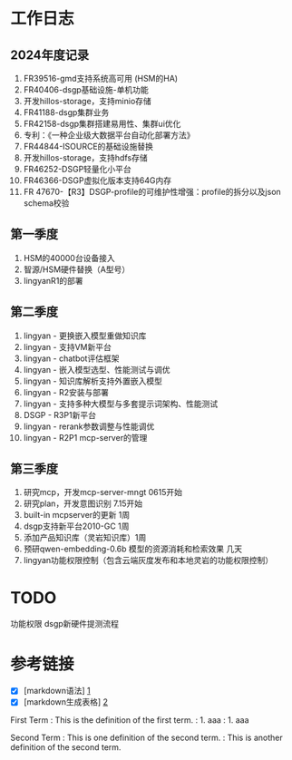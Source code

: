 # 工作日志

## 2024年度记录
1. FR39516-gmd支持系统高可用 (HSM的HA)
2. FR40406-dsgp基础设施-单机功能
3. 开发hillos-storage，支持minio存储
4. FR41188-dsgp集群业务
5. FR42158-dsgp集群搭建易用性、集群ui优化
6. 专利：《一种企业级大数据平台自动化部署方法》
7. FR44844-ISOURCE的基础设施替换
8. 开发hillos-storage，支持hdfs存储
9. FR46252-DSGP轻量化小平台
10. FR46366-DSGP虚拟化版本支持64G内存
11. FR 47670-【R3】DSGP-profile的可维护性增强：profile的拆分以及json schema校验


## 第一季度
1. HSM的40000台设备接入
2. 智源/HSM硬件替换（A型号）
3. lingyanR1的部署


## 第二季度
1. lingyan - 更换嵌入模型重做知识库
2. lingyan - 支持VM新平台
3. lingyan - chatbot评估框架
4. lingyan - 嵌入模型选型、性能测试与调优
5. lingyan - 知识库解析支持外置嵌入模型
6. lingyan - R2安装与部署
7. lingyan - 支持多种大模型与多套提示词架构、性能测试
8. DSGP - R3P1新平台
9. lingyan - rerank参数调整与性能调优
10. lingyan - R2P1 mcp-server的管理


## 第三季度
1. 研究mcp，开发mcp-server-mngt   0615开始 
2. 研究plan，开发意图识别   7.15开始
3. built-in mcpserver的更新 1周
4. dsgp支持新平台2010-GC    1周
5. 添加产品知识库（灵岩知识库）1周
6. 预研qwen-embedding-0.6b 模型的资源消耗和检索效果  几天
7. lingyan功能权限控制（包含云端灰度发布和本地灵岩的功能权限控制）

# TODO
功能权限
dsgp新硬件提测流程







# 参考链接
- [x] [markdown语法] [1]  
- [x] [markdown生成表格] [2]

[1]: https://markdown.com.cn/extended-syntax/
[2]: https://www.tablesgenerator.com/markdown_tables

First Term
: This is the definition of the first term.
: 1. aaa
: 1. aaa

Second Term
: This is one definition of the second term.
: This is another definition of the second term.